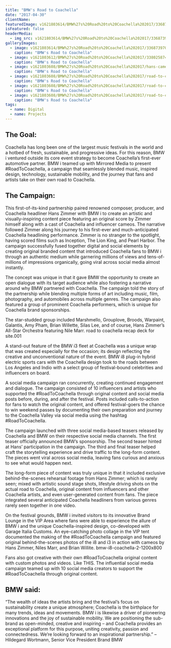 ```yaml
---
title: "BMW's Road to Coachella"
date: "2017-04-30"
clientName: 
featuredImage: v1621803614/BMW%27s%20Road%20to%20Coachella%202017/33687397062_7a7ca21a43_o_at0aw4.jpg
isFeatured: false
headerMedia:
  - img_src: v1621803614/BMW%27s%20Road%20to%20Coachella%202017/33687397062_7a7ca21a43_o_at0aw4.jpg
galleryImages:
  - image: v1621803614/BMW%27s%20Road%20to%20Coachella%202017/33687397062_7a7ca21a43_o_at0aw4.jpg
    caption: "BMW's Road to Coachella"
  - image: v1621803612/BMW%27s%20Road%20to%20Coachella%202017/33802587416_6b86a73c85_o_e4pww4.jpg
    caption: "BMW's Road to Coachella"
  - image: v1621803608/BMW%27s%20Road%20to%20Coachella%202017/hans-camera-577x1024_i2qqao.jpg
    caption: "BMW's Road to Coachella"
  - image: v1621803608/BMW%27s%20Road%20to%20Coachella%202017/road-to-coachella-recap-deck-for-site.003-1024x576_eppg1d.jpg
    caption: "BMW's Road to Coachella"
  - image: v1621803608/BMW%27s%20Road%20to%20Coachella%202017/road-to-coachella-recap-deck-for-site.002-1024x576_fvxdfn.jpg
    caption: "BMW's Road to Coachella"
  - image: v1621803608/BMW%27s%20Road%20to%20Coachella%202017/road-to-coachella-recap-deck-for-site.001-1-1024x576_irlpta.jpg
    caption: "BMW's Road to Coachella"
tags:
  - name: Digital
  - name: Projects
---
```


## The Goal:

Coachella has long been one of the largest music festivals in the world and a hotbed of fresh, sustainable, and progressive ideas. For this reason, BMW i ventured outside its core event strategy to become Coachella’s first-ever automotive partner. BMW i teamed up with Mirrored Media to present #RoadToCoachella, a campaign that seamlessly blended music, inspired design, technology, sustainable mobility, and the journey that fans and artists take on their own road to Coachella.

 
## The Campaign:

This first-of-its-kind partnership paired renowned composer, producer, and Coachella headliner Hans Zimmer with BMW i to create an artistic and visually-inspiring content piece featuring an original score by Zimmer himself along with a cast of Coachella and influencer cameos. The narrative followed Zimmer along his journey to his first-ever and much-anticipated Coachella headlining performance. Zimmer is no stranger to the spotlight, having scored films such as Inception, The Lion King, and Pearl Harbor. The campaign successfully fused together digital and social elements by creating original branded content that introduced Coachella fans to BMW i through an authentic medium while garnering millions of views and tens-of-millions of impressions organically, going viral across social media almost instantly.

The concept was unique in that it gave BMW the opportunity to create an open dialogue with its target audience while also fostering a narrative around why BMW partnered with Coachella. The campaign told the story of the partnership while blending multiple forms of art including music, film, photography, and automobiles across multiple genres. The campaign also featured a group of prominent Coachella performers, which is unique for Coachella brand sponsorships.

The star-studded group included Marshmello, Grouplove, Broods, Warpaint, Galantis, Amy Pham, Brian Willette, Silas Lee, and of course, Hans Zimmer’s All-Star Orchestra featuring Nile Marr.
road to coachella recap deck for site.001

A stand-out feature of the BMW i3 fleet at Coachella was a unique wrap that was created especially for the occasion; its design reflecting the creative and unconventional nature of the event. BMW i8 plug-in hybrid electric sports cars with the Coachella design took to the roads between Los Angeles and Indio with a select group of festival-bound celebrities and influencers on board.

A social media campaign ran concurrently, creating continued engagement and dialogue. The campaign consisted of 10 influencers and artists who supported the #RoadToCoachella through original content and social media posts before, during, and after the festival. Posts included calls-to-action for fans to watch the original content, and offered festival-goers the chance to win weekend passes by documenting their own preparation and journey to the Coachella Valley via social media using the hashtag #RoadToCoachella.

The campaign launched with three social media-based teasers released by Coachella and BMW on their respective social media channels. The first teaser officially announced BMW’s sponsorship. The second teaser hinted at Hans’ participation in the campaign. The third and final teaser helped craft the storytelling experience and drive traffic to the long-form content. The pieces went viral across social media, leaving fans curious and anxious to see what would happen next.

The long-form piece of content was truly unique in that it included exclusive behind-the-scenes rehearsal footage from Hans Zimmer; which is rarely seen; mixed with artistic sound stage shots, lifestyle driving shots on the actual road to Coachella, original content from influencers and other Coachella artists, and even user-generated content from fans. The piece integrated several anticipated Coachella headliners from various genres rarely seen together in one video.

On the festival grounds, BMW i invited visitors to its innovative Brand Lounge in the VIP Area where fans were able to experience the allure of BMW i and the unique Coachella-inspired design, co-developed with Garage Italia Customs. An eye-catching photo collage in the VIP tent documented the making of the #RoadToCoachella campaign and featured original behind-the-scenes photos of the i8 and i3 in action with cameos by Hans Zimmer, Niles Marr, and Brian Willite.
bmw-i8-coachella-2-1200x800

Fans also got creative with their own #RoadToCoachella original content with custom photos and videos. Like THIS.
The influential social media campaign teamed up with 10 social media creators to support the #RoadToCoachella through original content.

## BMW said:

“The wealth of ideas the artists bring and the festival’s focus on sustainability create a unique atmosphere; Coachella is the birthplace for many trends, ideas and movements. BMW i is likewise a driver of pioneering innovations and the joy of sustainable mobility. We are positioning the sub-brand as open-minded, creative and inspiring – and Coachella provides an exceptional platform for this purpose, uniting creativity, passion and connectedness. We’re looking forward to an inspirational partnership.” – Hildegard Wortmann, Senior Vice President Brand BMW